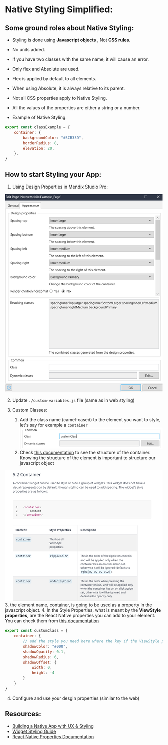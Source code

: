# Native Styling Simplified:

## Some ground roles about Native Styling:
- Styling is done using **Javascript objects** , Not **CSS rules**.
- No units added.
- If you have two classes with the same name, it will cause an error.
- Only flex and Absolute are used.
- Flex is applied by default to all elements.
- When using Absolute, it is always relative to its parent.
- Not all CSS properties apply to Native Styling.
- All the values of the properties are either a string or a number.

- Example of Native Styling:
```js
export const classExample = {
    container: {
        backgroundColor: "#3CB33D",
        borderRadius: 8,
        elevation: 20,
    },
}
```



## How to start Styling your App:
1. Using Design Properties in Mendix Studio Pro:

![](./Images/Design%20Properties.png)


2. Update `./custom-variables.js` file (same as in web styling)

3. Custom Classes:
    1. Add the class name (camel-cased) to the element you want to style, let's say for example a `container`
  ![](./Images/customclass-01.png)
   2. Check [this documentation](https://docs.mendix.com/refguide/mobile/designing-mobile-user-interfaces/widget-styling-guide/#native-mobile-styling) to see the structure of the container. Knowing the structure of the element is important to structure our javascript object

![](Images/conatiner_documentation.png)
   3. the element name, container, is going to be used as a property in the javascript object.
   4. In the Style Properties, what is meant by the **ViewStyle properties**, are the React Native properties you can add to your element. You can check them from [this documentation](https://reactnative.dev/docs/view-style-props)

```javascript
export const custumClass = {
    container: {
        // add the style you need here where the key if the ViewStyle property name.
        shadowColor: "#000",
        shadowOpacity: 0.1,
        shadowRadius: 6,
        shadowOffset: {
            width: 0,
            height: -4
        }
    }
}
```
4. Configure and use your desgin properties (similar to the web)




## Resources:
- [Building a Native App with UX & Styling](https://www.youtube.com/watch?v=D1eQQzLQwtA)
- [Widget Styling Guide](https://docs.mendix.com/refguide/mobile/designing-mobile-user-interfaces/widget-styling-guide/#native-mobile-styling)
- [React Native Properties Documentation](https://reactnative.dev/docs/view-style-props#borderstyle)
